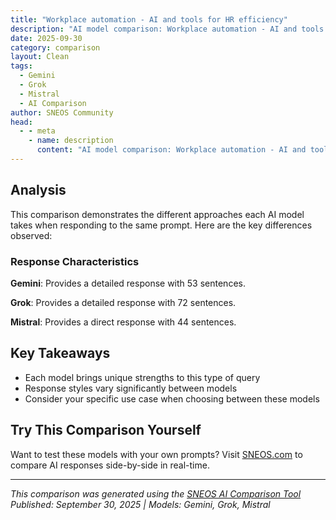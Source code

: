 ```yaml
---
title: "Workplace automation - AI and tools for HR efficiency"
description: "AI model comparison: Workplace automation - AI and tools for HR efficiency..."
date: 2025-09-30
category: comparison
layout: Clean
tags:
  - Gemini
  - Grok
  - Mistral
  - AI Comparison
author: SNEOS Community
head:
  - - meta
    - name: description
      content: "AI model comparison: Workplace automation - AI and tools for HR efficiency..."
---
```


<ChatComparison
  title="Workplace automation - AI and tools for HR efficiency"
  prompt="Workplace automation - AI and tools for HR efficiency"
  :responses='{
    "Gemini": "## Workplace Automation: AI and Tools for HR Efficiency\n\nWorkplace automation, particularly leveraging AI and specialized tools, is revolutionizing HR functions, streamlining processes, improving employee experience, and freeing up HR professionals to focus on strategic initiatives.  Here\u0027s a breakdown of how it works:\n\n**1. Areas of HR Automation:**\n\n*   **Recruitment \u0026 Onboarding:**\n    *   **Applicant Tracking Systems (ATS) with AI:**  Automating job postings, resume screening, shortlisting candidates, scheduling interviews, and providing feedback. AI can analyze resumes for skills, experience, and cultural fit.\n    *   **AI-powered Chatbots:**  Answering candidate queries, guiding them through the application process, and providing information about the company.\n    *   **Onboarding Platforms:** Automating paperwork, providing digital onboarding materials, scheduling training, and introducing new hires to the team.\n    *   **Automated Background Checks:** Streamlining and accelerating the verification process.\n*   **HR Administration:**\n    *   **HR Information Systems (HRIS):** Centralizing employee data, managing payroll, benefits administration, time and attendance tracking, and generating reports.\n    *   **Automated Payroll Processing:** Calculating wages, deductions, and taxes accurately and efficiently.\n    *   **Automated Time and Attendance Systems:** Tracking employee hours, managing leave requests, and generating timesheets.\n    *   **Document Management Systems:**  Storing, organizing, and retrieving employee documents securely and efficiently.\n*   **Learning \u0026 Development:**\n    *   **Learning Management Systems (LMS):** Delivering online training courses, tracking employee progress, and providing personalized learning recommendations.\n    *   **AI-powered Personalized Learning:**  Identifying skill gaps and recommending relevant training resources based on individual employee needs and career goals.\n    *   **Automated Training Scheduling:**  Scheduling training sessions, sending reminders, and tracking attendance.\n*   **Performance Management:**\n    *   **Performance Management Systems:** Automating performance reviews, goal setting, feedback collection, and tracking employee progress.\n    *   **AI-powered Performance Insights:**  Analyzing performance data to identify top performers, areas for improvement, and potential risks.\n    *   **Automated Feedback Tools:**  Gathering feedback from multiple sources (peers, managers, clients) to provide a comprehensive view of employee performance.\n*   **Employee Engagement \u0026 Communication:**\n    *   **Employee Engagement Platforms:**  Conducting surveys, gathering feedback, and tracking employee sentiment.\n    *   **AI-powered Chatbots:**  Answering employee queries, providing support, and facilitating communication.\n    *   **Automated Communication Tools:**  Sending out announcements, newsletters, and reminders to employees.\n\n**2. AI Tools \u0026 Technologies Used in HR:**\n\n*   **Natural Language Processing (NLP):** Understanding and processing human language for tasks like resume screening, chatbot interactions, and sentiment analysis.\n*   **Machine Learning (ML):**  Identifying patterns in data to predict employee turnover, identify top performers, and personalize learning experiences.\n*   **Robotic Process Automation (RPA):** Automating repetitive tasks like data entry, payroll processing, and report generation.\n*   **Chatbots:**  Answering employee questions, providing support, and automating routine tasks.\n*   **Predictive Analytics:**  Analyzing data to forecast future trends and make informed decisions about talent management, workforce planning, and employee engagement.\n\n**3. Benefits of HR Automation:**\n\n*   **Increased Efficiency:** Automating repetitive tasks frees up HR professionals to focus on strategic initiatives.\n*   **Reduced Costs:**  Automation reduces labor costs, minimizes errors, and improves accuracy.\n*   **Improved Employee Experience:**  Providing employees with self-service tools and personalized experiences enhances their engagement and satisfaction.\n*   **Better Decision-Making:**  Data-driven insights enable HR professionals to make more informed decisions about talent management, workforce planning, and employee engagement.\n*   **Enhanced Compliance:**  Automating compliance processes reduces the risk of errors and ensures adherence to regulations.\n*   **Reduced Bias:** AI can help mitigate unconscious bias in recruitment and performance management processes.\n*   **Improved Scalability:**  Automation allows HR to handle a larger volume of tasks without increasing headcount.\n*   **Faster Turnaround Times:** Automated processes speed up recruitment, onboarding, and other HR functions.\n\n**4. Examples of Tools:**\n\n*   **Applicant Tracking Systems (ATS):**\n    *   Greenhouse\n    *   Lever\n    *   Workday Recruiting\n    *   Zoho Recruit\n*   **HR Information Systems (HRIS):**\n    *   BambooHR\n    *   Workday\n    *   SAP SuccessFactors\n    *   Oracle HCM Cloud\n*   **Learning Management Systems (LMS):**\n    *   TalentLMS\n    *   Docebo\n    *   Cornerstone OnDemand\n    *   Litmos\n*   **Performance Management Systems:**\n    *   Lattice\n    *   15Five\n    *   Betterworks\n    *   Reflektive\n*   **Employee Engagement Platforms:**\n    *   Qualtrics EmployeeXM\n    *   Culture Amp\n    *   Glint\n    *   Officevibe\n*   **AI-Powered Chatbots:**\n    *   Leena AI\n    *   Paradox\n    *   Mya\n\n**5. Challenges \u0026 Considerations:**\n\n*   **Data Privacy and Security:** Ensuring the security and privacy of employee data is crucial.\n*   **Implementation Costs:**  Implementing automation tools can be expensive.\n*   **Integration Complexity:**  Integrating automation tools with existing HR systems can be challenging.\n*   **Employee Resistance:**  Employees may resist automation if they fear job displacement or lack of training.\n*   **Ethical Concerns:**  Addressing ethical concerns related to AI bias and data privacy is important.\n*   **The Human Touch:** While automation is powerful, maintaining the human element in HR is vital, especially in areas like conflict resolution and employee support.\n*   **Training and Upskilling:**  HR professionals need to be trained on how to use and manage automation tools effectively.\n*   **Choosing the Right Tools:** Carefully evaluating the specific needs of the organization and selecting the appropriate automation tools is crucial.\n\n**6. Future Trends:**\n\n*   **Hyper-Personalization:**  AI will enable even more personalized employee experiences, such as tailored learning paths and career development plans.\n*   **Augmented Reality (AR) and Virtual Reality (VR):** AR and VR will be used for training, onboarding, and employee engagement.\n*   **Predictive Workforce Planning:**  AI will be used to predict future workforce needs and identify potential skill gaps.\n*   **AI-powered Employee Wellbeing:**  AI will be used to monitor employee wellbeing and provide personalized support.\n*   **Increased Focus on Ethical AI:**  Organizations will place greater emphasis on ethical AI practices to ensure fairness, transparency, and accountability.\n\n**In conclusion, workplace automation powered by AI and specialized tools offers significant opportunities for HR departments to improve efficiency, reduce costs, enhance employee experience, and make better decisions. However, careful planning, implementation, and ongoing management are essential to realize the full potential of automation and address the associated challenges.**\n",
    "Grok": "Workplace automation, particularly in the realm of Human Resources (HR), is transforming the way organizations manage their workforce, streamline processes, and enhance efficiency. By leveraging Artificial Intelligence (AI) and other innovative tools, HR departments can reduce manual workloads, improve decision-making, and focus on strategic initiatives like employee engagement and talent development. Here\u2019s a detailed exploration of how AI and automation tools are driving HR efficiency:\n\n---\n\n### **1. What is Workplace Automation in HR?**\nWorkplace automation refers to the use of technology to perform repetitive, rule-based tasks with minimal human intervention. In HR, automation can handle processes like payroll, recruitment, onboarding, performance management, and employee data management. AI enhances automation by adding intelligence, enabling systems to learn, predict, and make decisions based on data.\n\n---\n\n### **2. Key Areas Where AI and Tools Boost HR Efficiency**\n\n#### **A. Recruitment and Talent Acquisition**\n- **Automated Resume Screening:** AI-powered tools like Applicant Tracking Systems (ATS), such as Taleo or Workable, use algorithms to screen resumes and filter candidates based on keywords, skills, and qualifications. This reduces the time spent manually reviewing applications.\n- **Chatbots for Candidate Engagement:** AI chatbots (e.g., Mya or Olivia) can interact with candidates 24/7, answering FAQs, scheduling interviews, and providing updates, improving the candidate experience.\n- **Predictive Analytics for Hiring:** AI tools analyze historical hiring data to predict candidate success, helping HR teams focus on high-potential talent.\n\n#### **B. Onboarding and Training**\n- **Automated Onboarding Workflows:** Tools like BambooHR or Workday automate paperwork (e.g., contracts, tax forms) and provide digital onboarding portals for new hires to complete tasks and access training materials.\n- **AI-Personalized Learning:** Platforms like Degreed or LinkedIn Learning use AI to recommend tailored training programs based on an employee\u2019s role, skills, and career goals, ensuring efficient skill development.\n\n#### **C. Payroll and Benefits Administration**\n- **Payroll Automation:** Tools like ADP or Paychex automate payroll calculations, tax deductions, and compliance with labor laws, reducing errors and saving time.\n- **Benefits Management:** AI-driven platforms help employees navigate benefits options, answering queries and suggesting plans based on individual needs.\n\n#### **D. Employee Engagement and Feedback**\n- **Sentiment Analysis:** AI tools like Glint or Qualtrics analyze employee feedback from surveys and social platforms to gauge sentiment and identify areas of concern (e.g., low morale or burnout).\n- **Automated Check-Ins:** Tools like 15Five automate regular check-ins between employees and managers, ensuring consistent communication without manual follow-ups.\n\n#### **E. Performance Management**\n- **AI-Driven Performance Insights:** Platforms like Lattice or CultureAmp use AI to analyze performance data, identify trends, and provide actionable insights for managers to support employee growth.\n- **Goal Tracking Automation:** Tools automate the setting, tracking, and reviewing of employee goals, ensuring alignment with organizational objectives.\n\n#### **F. HR Analytics and Decision-Making**\n- **Workforce Planning:** AI tools like Visier or SAP SuccessFactors predict future hiring needs, attrition rates, and skill gaps by analyzing workforce data.\n- **Diversity and Inclusion Metrics:** Automation tools help track diversity metrics and provide insights to ensure inclusive hiring practices.\n\n#### **G. Employee Self-Service**\n- **HR Portals and Chatbots:** AI-powered HR portals (e.g., ServiceNow) allow employees to access policies, submit leave requests, or update personal information without HR intervention.\n- **Voice Assistants:** Tools like Alexa for Business can handle basic HR queries, such as checking leave balances or requesting time off.\n\n---\n\n### **3. Popular AI and Automation Tools for HR Efficiency**\n- **Applicant Tracking Systems (ATS):** Taleo, Greenhouse, Lever\n- **HR Management Software:** Workday, BambooHR, SAP SuccessFactors\n- **Payroll and Benefits Tools:** ADP, Gusto, Paychex\n- **Employee Engagement Platforms:** Glint, Qualtrics, 15Five\n- **AI Recruitment Chatbots:** Mya, Paradox, Olivia\n- **Learning and Development Platforms:** Degreed, LinkedIn Learning, Coursera for Business\n- **Performance Management Tools:** Lattice, CultureAmp, BetterUp\n\n---\n\n### **4. Benefits of AI and Automation in HR**\n- **Time Savings:** Automating repetitive tasks like payroll and resume screening frees up HR professionals to focus on strategic initiatives.\n- **Cost Efficiency:** Reduces the need for manual labor and minimizes errors, saving money in the long term.\n- **Improved Accuracy:** AI reduces human error in data entry, compliance, and reporting.\n- **Enhanced Employee Experience:** Faster responses, personalized training, and seamless onboarding improve satisfaction.\n- **Data-Driven Decisions:** AI provides actionable insights through predictive analytics, helping HR make informed choices.\n- **Scalability:** Automation tools can handle increased workloads as organizations grow without needing proportional increases in staff.\n\n---\n\n### **5. Challenges and Considerations**\n- **Initial Investment:** Implementing AI and automation tools can be costly, especially for small businesses.\n- **Data Privacy and Security:** Handling sensitive employee data requires robust cybersecurity measures to comply with regulations like GDPR or CCPA.\n- **Employee Resistance:** Workers may fear job displacement due to automation, necessitating clear communication about the role of technology as a support tool.\n- **Bias in AI:** If AI algorithms are trained on biased data, they may perpetuate unfair hiring or performance evaluation practices. Regular audits are essential.\n- **Integration Issues:** Ensuring new tools integrate with existing HR systems can be complex and time-consuming.\n\n---\n\n### **6. Future Trends in HR Automation**\n- **Generative AI for HR Content:** Tools like ChatGPT can assist in drafting job descriptions, employee communications, and policies.\n- **AI for Mental Health Support:** Platforms may use AI to monitor employee well-being through sentiment analysis and provide resources or counseling.\n- **Robotic Process Automation (RPA):** RPA bots will handle even more back-office HR tasks, such as data entry and report generation.\n- **Hyper-Personalization:** AI will enable hyper-personalized employee experiences, from career path recommendations to customized benefits packages.\n- **Remote Work Optimization:** Automation tools will continue to evolve to support hybrid and remote workforces with virtual collaboration and monitoring solutions.\n\n---\n\n### **7. How to Implement AI and Automation in HR**\n- **Assess Needs:** Identify repetitive tasks and pain points in HR processes that can benefit from automation.\n- **Choose Scalable Tools:** Select platforms that can grow with the organization and integrate with existing systems.\n- **Train Staff:** Provide training to HR teams and employees to ensure smooth adoption of new technologies.\n- **Monitor and Evaluate:** Continuously assess the performance of automation tools and make adjustments as needed.\n- **Prioritize Ethics:** Ensure AI systems are transparent, fair, and compliant with data protection laws.\n\n---\n\n### **Conclusion**\nAI and automation are revolutionizing HR by enhancing efficiency, reducing costs, and enabling data-driven decision-making. While challenges like data privacy and initial costs exist, the long-term benefits of streamlined operations and improved employee experiences are undeniable. Organizations that strategically adopt these tools while addressing ethical and cultural concerns will be best positioned to thrive in the modern workplace. If you\u0027re considering implementation, start small with specific pain points (e.g., recruitment or payroll) and scale up as you build confidence in the technology.",
    "Mistral": "Workplace automation, particularly in the realm of Human Resources (HR), can significantly enhance efficiency, accuracy, and overall productivity. Here are some key areas where AI and automation tools can be effectively utilized in HR:\n\n### 1. **Recruitment and Onboarding**\n- **Applicant Tracking Systems (ATS):** Automate the process of screening resumes, scheduling interviews, and managing candidate communications.\n- **AI-Powered Screening:** Use AI to analyze resumes and match candidates to job descriptions based on skills, experience, and other criteria.\n- **Chatbots:** Implement chatbots to answer candidate queries, provide updates on application status, and even conduct initial screening interviews.\n- **Onboarding Platforms:** Automate the onboarding process by providing new hires with all necessary documents, training materials, and company information.\n\n### 2. **Employee Management**\n- **Performance Management Systems:** Automate the tracking of employee performance, setting goals, and providing feedback.\n- **Time and Attendance Systems:** Use software to track employee hours, manage leave requests, and ensure compliance with labor laws.\n- **Employee Self-Service Portals:** Allow employees to update their personal information, request time off, and access benefits information without HR intervention.\n\n### 3. **Payroll and Benefits Administration**\n- **Payroll Software:** Automate the calculation of wages, taxes, and deductions, ensuring accurate and timely payments.\n- **Benefits Administration Tools:** Manage employee benefits enrollment, track usage, and ensure compliance with regulations.\n\n### 4. **Training and Development**\n- **Learning Management Systems (LMS):** Automate the delivery of training content, track employee progress, and provide certifications.\n- **AI-Powered Learning Paths:** Use AI to personalize learning paths based on employee skills, roles, and career goals.\n\n### 5. **Employee Engagement and Retention**\n- **Survey Tools:** Automate the distribution and analysis of employee engagement surveys to gather feedback and identify areas for improvement.\n- **AI-Driven Analytics:** Use AI to analyze employee data and predict turnover risks, allowing for proactive retention strategies.\n\n### 6. **Compliance and Reporting**\n- **Compliance Management Systems:** Automate the tracking of regulatory changes, ensure compliance with labor laws, and manage audits.\n- **Reporting Tools:** Generate automated reports on key HR metrics, such as turnover rates, diversity statistics, and performance indicators.\n\n### 7. **Communication and Collaboration**\n- **HR Chatbots:** Provide instant answers to common HR questions, reducing the workload on HR staff.\n- **Collaboration Platforms:** Use tools like Slack, Microsoft Teams, or Google Workspace to streamline communication and collaboration within the HR team and across the organization.\n\n### 8. **Data Analytics**\n- **HR Analytics Tools:** Use data analytics to gain insights into workforce trends, identify skill gaps, and make data-driven decisions.\n- **Predictive Analytics:** Implement predictive analytics to forecast future HR needs, such as workforce planning and talent acquisition.\n\n### Popular Tools and Platforms\n- **Workday:** Comprehensive HR management software.\n- **BambooHR:** User-friendly HR software for small to medium-sized businesses.\n- **UltiPro:** Unified HR, payroll, and talent management solution.\n- **Greenhouse:** Recruitment and onboarding platform.\n- **Leena AI:** AI-powered HR chatbot for employee queries.\n- **SAP SuccessFactors:** Cloud-based HR management suite.\n- **ADP:** Payroll and HR services.\n\n### Implementation Tips\n1. **Assess Needs:** Identify the specific areas where automation can provide the most benefit.\n2. **Choose the Right Tools:** Select tools that integrate well with existing systems and meet your organization\u0027s needs.\n3. **Training:** Ensure that HR staff and employees are adequately trained to use the new tools effectively.\n4. **Monitor and Adjust:** Continuously monitor the performance of the automation tools and make adjustments as needed.\n\nBy leveraging AI and automation tools, HR departments can streamline processes, reduce administrative burdens, and focus more on strategic initiatives that drive organizational success."
  }'
  published-date="22:46"
/>

## Analysis

This comparison demonstrates the different approaches each AI model takes when responding to the same prompt. Here are the key differences observed:

### Response Characteristics

**Gemini**: Provides a detailed response with 53 sentences. 

**Grok**: Provides a detailed response with 72 sentences. 

**Mistral**: Provides a direct response with 44 sentences. 

## Key Takeaways

- Each model brings unique strengths to this type of query
- Response styles vary significantly between models
- Consider your specific use case when choosing between these models

## Try This Comparison Yourself

Want to test these models with your own prompts? Visit [SNEOS.com](https://sneos.com) to compare AI responses side-by-side in real-time.

---

*This comparison was generated using the [SNEOS AI Comparison Tool](https://sneos.com)*
*Published: September 30, 2025 | Models: Gemini, Grok, Mistral*
